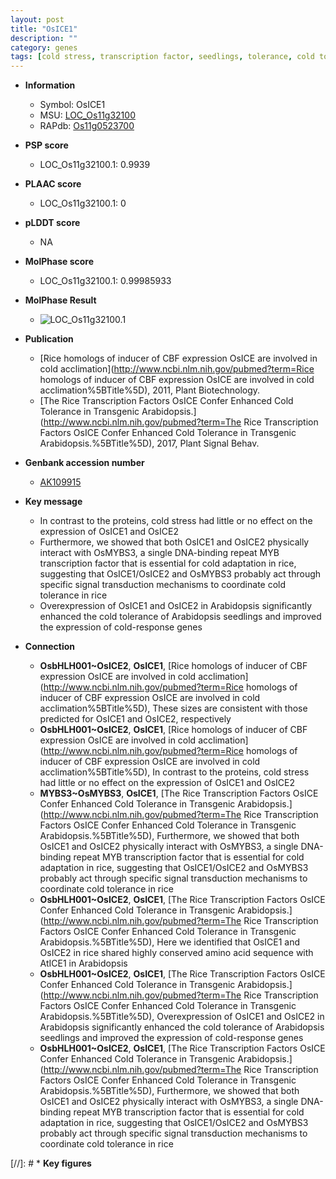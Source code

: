 ```yaml
---
layout: post
title: "OsICE1"
description: ""
category: genes
tags: [cold stress, transcription factor, seedlings, tolerance, cold tolerance]
---
```


* **Information**  
    + Symbol: OsICE1  
    + MSU: [LOC_Os11g32100](http://rice.plantbiology.msu.edu/cgi-bin/ORF_infopage.cgi?orf=LOC_Os11g32100)  
    + RAPdb: [Os11g0523700](http://rapdb.dna.affrc.go.jp/viewer/gbrowse_details/irgsp1?name=Os11g0523700)  

* **PSP score**  
    + LOC_Os11g32100.1: 0.9939 

* **PLAAC score**  
    + LOC_Os11g32100.1: 0 

* **pLDDT score**
    + NA


* **MolPhase score**
    + LOC_Os11g32100.1: 0.99985933

* **MolPhase Result**
    + ![LOC_Os11g32100.1](https://304243504.github.io/Pictures/LOC_Os11g/LOC_Os11g32100.1.png)

* **Publication**  
    + [Rice homologs of inducer of CBF expression OsICE are involved in cold acclimation](http://www.ncbi.nlm.nih.gov/pubmed?term=Rice homologs of inducer of CBF expression OsICE are involved in cold acclimation%5BTitle%5D), 2011, Plant Biotechnology.
    + [The Rice Transcription Factors OsICE Confer Enhanced Cold Tolerance in Transgenic Arabidopsis.](http://www.ncbi.nlm.nih.gov/pubmed?term=The Rice Transcription Factors OsICE Confer Enhanced Cold Tolerance in Transgenic Arabidopsis.%5BTitle%5D), 2017, Plant Signal Behav.

* **Genbank accession number**  
    + [AK109915](http://www.ncbi.nlm.nih.gov/nuccore/AK109915)

* **Key message**  
    + In contrast to the proteins, cold stress had little or no effect on the expression of OsICE1 and OsICE2
    + Furthermore, we showed that both OsICE1 and OsICE2 physically interact with OsMYBS3, a single DNA-binding repeat MYB transcription factor that is essential for cold adaptation in rice, suggesting that OsICE1/OsICE2 and OsMYBS3 probably act through specific signal transduction mechanisms to coordinate cold tolerance in rice
    + Overexpression of OsICE1 and OsICE2 in Arabidopsis significantly enhanced the cold tolerance of Arabidopsis seedlings and improved the expression of cold-response genes

* **Connection**  
    + __OsbHLH001~OsICE2__, __OsICE1__, [Rice homologs of inducer of CBF expression OsICE are involved in cold acclimation](http://www.ncbi.nlm.nih.gov/pubmed?term=Rice homologs of inducer of CBF expression OsICE are involved in cold acclimation%5BTitle%5D), These sizes are consistent with those predicted for OsICE1 and OsICE2, respectively
    + __OsbHLH001~OsICE2__, __OsICE1__, [Rice homologs of inducer of CBF expression OsICE are involved in cold acclimation](http://www.ncbi.nlm.nih.gov/pubmed?term=Rice homologs of inducer of CBF expression OsICE are involved in cold acclimation%5BTitle%5D), In contrast to the proteins, cold stress had little or no effect on the expression of OsICE1 and OsICE2
    + __MYBS3~OsMYBS3__, __OsICE1__, [The Rice Transcription Factors OsICE Confer Enhanced Cold Tolerance in Transgenic Arabidopsis.](http://www.ncbi.nlm.nih.gov/pubmed?term=The Rice Transcription Factors OsICE Confer Enhanced Cold Tolerance in Transgenic Arabidopsis.%5BTitle%5D),  Furthermore, we showed that both OsICE1 and OsICE2 physically interact with OsMYBS3, a single DNA-binding repeat MYB transcription factor that is essential for cold adaptation in rice, suggesting that OsICE1/OsICE2 and OsMYBS3 probably act through specific signal transduction mechanisms to coordinate cold tolerance in rice
    + __OsbHLH001~OsICE2__, __OsICE1__, [The Rice Transcription Factors OsICE Confer Enhanced Cold Tolerance in Transgenic Arabidopsis.](http://www.ncbi.nlm.nih.gov/pubmed?term=The Rice Transcription Factors OsICE Confer Enhanced Cold Tolerance in Transgenic Arabidopsis.%5BTitle%5D),  Here we identified that OsICE1 and OsICE2 in rice shared highly conserved amino acid sequence with AtICE1 in Arabidopsis
    + __OsbHLH001~OsICE2__, __OsICE1__, [The Rice Transcription Factors OsICE Confer Enhanced Cold Tolerance in Transgenic Arabidopsis.](http://www.ncbi.nlm.nih.gov/pubmed?term=The Rice Transcription Factors OsICE Confer Enhanced Cold Tolerance in Transgenic Arabidopsis.%5BTitle%5D),  Overexpression of OsICE1 and OsICE2 in Arabidopsis significantly enhanced the cold tolerance of Arabidopsis seedlings and improved the expression of cold-response genes
    + __OsbHLH001~OsICE2__, __OsICE1__, [The Rice Transcription Factors OsICE Confer Enhanced Cold Tolerance in Transgenic Arabidopsis.](http://www.ncbi.nlm.nih.gov/pubmed?term=The Rice Transcription Factors OsICE Confer Enhanced Cold Tolerance in Transgenic Arabidopsis.%5BTitle%5D),  Furthermore, we showed that both OsICE1 and OsICE2 physically interact with OsMYBS3, a single DNA-binding repeat MYB transcription factor that is essential for cold adaptation in rice, suggesting that OsICE1/OsICE2 and OsMYBS3 probably act through specific signal transduction mechanisms to coordinate cold tolerance in rice

[//]: # * **Key figures**  


